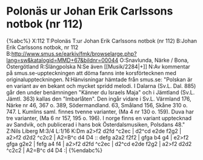 # Polonäs ur Johan Erik Carlssons notbok (nr 112)

{%abc%}
X:112
T:Polonäs
T:ur Johan Erik Carlssons notbok (nr 112)
B:Johan Erik Carlssons notbok, nr 112
B:http://www.smus.se/earkiv/fmk/browselarge.php?lang=sw&katalogid=MMD+67&bildnr=00044
O:Snavlunda, Närke / Bona, Östergötland
R:Slängpolska
N:Se även [[Musik/2284|+]]
N:Av kommentar på smus.se-uppteckningen att döma fanns inte korsförtecknen med originaluppteckningen.
N:Hänvisningar hämtade från smus.se: "Polskan är en variant av en bekant och mycket spridd melodi. I Dalarna (Sv.L. Dal. 885) går den under benämningen "Känner du Israels Maja" och i Jämtland (Sv.L. Jämtl. 363) kallas den "Imbarlåten". Den ingår vidare i Sv.L. Värmland 176, Närke nr 46, 367 o. 389, Södermandland. 63, Småland 156, Skåne 310 o. 747. L Kumlins saml. finnes tvenne varianter, (Ma 4 nr 130 o. 159). Duva har tre varianter, (Ma 6 nr 157, 195 o. 196). I norge finns en variant upptecknad av Sandvik, och publicerad i hans bok Österdalsmusiken, Polsdans 48."
Z:Nils Liberg
M:3/4
L:1/16
K:Dm
a2>f2 d2fd ^c2ec | d2^cd e2de f2g2 | a2>f2 d2d2 ^c2c2 | A2=B^c d4 D4 ::
defg a2a2 f2f2 | gfga b4 g4 | e2>f2 gfga g2e2 | fefg a4 f4 |
a2>f2 d2fd ^c2ec | d2^cd e2de f2g2 | a2>f2 d2d2 ^c2c2 | A2=B^c d4 D4 :|
{%endabc%}
